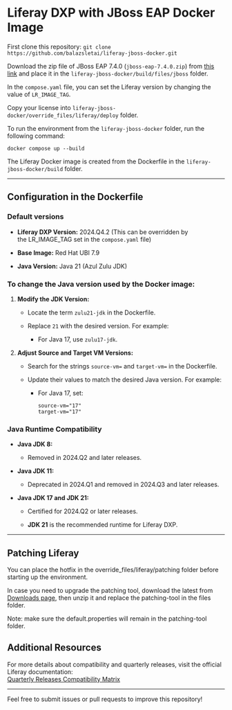 # Liferay DXP with JBoss EAP Docker Image

First clone this repository: `git clone https://github.com/balazsletai/liferay-jboss-docker.git`

Download the zip file of JBoss EAP 7.4.0 (`jboss-eap-7.4.0.zip`) from [this link](https://files.liferay.com/private/apps/redhat/jbosseap/7/) and place it in the `liferay-jboss-docker/build/files/jboss` folder.

In the `compose.yaml` file, you can set the Liferay version by changing the value of `LR_IMAGE_TAG`.

Copy your license into `liferay-jboss-docker/override_files/liferay/deploy` folder.

To run the environment from the `liferay-jboss-docker` folder, run the following command:

    docker compose up --build

The Liferay Docker image is created from the Dockerfile in the `liferay-jboss-docker/build` folder.

***


## Configuration in the Dockerfile

### Default versions

- **Liferay DXP Version:** 2024.Q4.2 (This can be overridden by the LR\_IMAGE\_TAG set in the `compose.yaml` file)

- **Base Image:** Red Hat UBI 7.9

- **Java Version:** Java 21 (Azul Zulu JDK)


### **To change the Java version used by the Docker image:**

1. **Modify the JDK Version:**

   - Locate the term `zulu21-jdk` in the Dockerfile.

   - Replace `21` with the desired version. For example:

     - For Java 17, use `zulu17-jdk`.

2. **Adjust Source and Target VM Versions:**

   - Search for the strings `source-vm=` and `target-vm=` in the Dockerfile.

   - Update their values to match the desired Java version. For example:

     - For Java 17, set:

           source-vm="17"
           target-vm="17"


### Java Runtime Compatibility

- **Java JDK 8:**

  - Removed in 2024.Q2 and later releases.

- **Java JDK 11:**

  - Deprecated in 2024.Q1 and removed in 2024.Q3 and later releases.

- **Java JDK 17 and JDK 21:**

  - Certified for 2024.Q2 or later releases.

  - **JDK 21** is the recommended runtime for Liferay DXP.

***

## Patching Liferay

You can place the hotfix in the override_files/liferay/patching folder before starting up the environment.

In case you need to upgrade the patching tool, download the latest from [Downloads page](https://customer.liferay.com/en/downloads), then
unzip it and replace the patching-tool in the files folder.

Note: make sure the default.properties will remain in the patching-tool folder.


## Additional Resources

For more details about compatibility and quarterly releases, visit the official Liferay documentation:\
[Quarterly Releases Compatibility Matrix](https://help.liferay.com/hc/en-us/articles/4411310034829-Liferay-DXP-Quarterly-Releases-Compatibility-Matrix)

***

Feel free to submit issues or pull requests to improve this repository!
